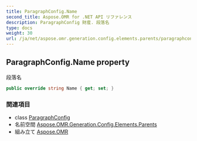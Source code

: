 ```yaml
---
title: ParagraphConfig.Name
second_title: Aspose.OMR for .NET API リファレンス
description: ParagraphConfig 財産. 段落名
type: docs
weight: 30
url: /ja/net/aspose.omr.generation.config.elements.parents/paragraphconfig/name/
---
```

## ParagraphConfig.Name property

段落名

```csharp
public override string Name { get; set; }
```

### 関連項目

* class [ParagraphConfig](../)
* 名前空間 [Aspose.OMR.Generation.Config.Elements.Parents](../../paragraphconfig/)
* 組み立て [Aspose.OMR](../../../)


